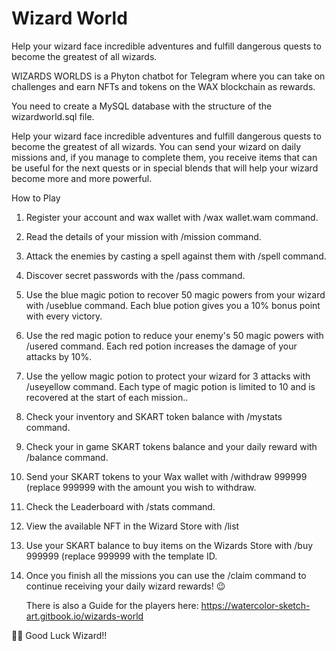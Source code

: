 # Wizard World
Help your wizard face incredible adventures and fulfill dangerous quests to become the greatest of all wizards.

WIZARDS WORLDS is a Phyton chatbot for Telegram where you can take on challenges and earn NFTs and tokens on the WAX blockchain as rewards.

You need to create a MySQL database with the structure of the wizardworld.sql file.

Help your wizard face incredible adventures and fulfill dangerous quests to become the greatest of all wizards.
You can send your wizard on daily missions and, if you manage to complete them, you receive items that can be useful for the next quests or in special blends that will help your wizard become more and more powerful.

How to Play 
1. Register your account and wax wallet with /wax wallet.wam command.
2. Read the details of your mission  with /mission command.
3. Attack the enemies by casting a spell against them with /spell command.
4. Discover secret passwords with the /pass command.
5. Use the blue magic potion to recover 50 magic powers from your wizard with /useblue command. Each blue potion gives you a 10% bonus point with every victory.
6. Use the red magic potion to reduce your enemy's 50 magic powers with /usered command. Each red potion increases the damage of your attacks by 10%.
7. Use the yellow magic potion to protect your wizard for 3 attacks with /useyellow command.
   Each type of magic potion is limited to 10 and is recovered at the start of each mission..
8. Check your inventory and SKART token balance with /mystats command.
9. Check your in game SKART tokens balance and your daily reward with /balance command.
10. Send your SKART tokens to your Wax wallet with /withdraw 999999 (replace 999999 with the amount you wish to withdraw.
11. Check the Leaderboard with /stats command.
12. View the available NFT in the Wizard Store with /list 
13. Use your SKART balance to buy items on the Wizards Store with /buy 999999 (replace 999999 with the template ID.
14. Once you finish all the missions you can use the /claim command to continue receiving your daily wizard rewards! 😉

    There is also a Guide for the players here:
    https://watercolor-sketch-art.gitbook.io/wizards-world

🧙🏼 Good Luck Wizard!!
